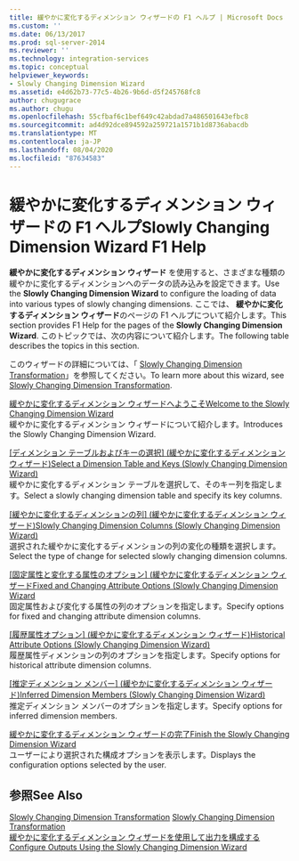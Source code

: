 ```yaml
---
title: 緩やかに変化するディメンション ウィザードの F1 ヘルプ | Microsoft Docs
ms.custom: ''
ms.date: 06/13/2017
ms.prod: sql-server-2014
ms.reviewer: ''
ms.technology: integration-services
ms.topic: conceptual
helpviewer_keywords:
- Slowly Changing Dimension Wizard
ms.assetid: e4d62b73-77c5-4b26-9b6d-d5f245768fc8
author: chugugrace
ms.author: chugu
ms.openlocfilehash: 55cfbaf6c1bef649c42abdad7a486501643efbc8
ms.sourcegitcommit: ad4d92dce894592a259721a1571b1d8736abacdb
ms.translationtype: MT
ms.contentlocale: ja-JP
ms.lasthandoff: 08/04/2020
ms.locfileid: "87634583"
---
```

# <a name="slowly-changing-dimension-wizard-f1-help"></a><span data-ttu-id="23359-102">緩やかに変化するディメンション ウィザードの F1 ヘルプ</span><span class="sxs-lookup"><span data-stu-id="23359-102">Slowly Changing Dimension Wizard F1 Help</span></span>
  <span data-ttu-id="23359-103">**緩やかに変化するディメンション ウィザード** を使用すると、さまざまな種類の緩やかに変化するディメンションへのデータの読み込みを設定できます。</span><span class="sxs-lookup"><span data-stu-id="23359-103">Use the **Slowly Changing Dimension Wizard** to configure the loading of data into various types of slowly changing dimensions.</span></span> <span data-ttu-id="23359-104">ここでは、 **緩やかに変化するディメンション ウィザード**のページの F1 ヘルプについて紹介します。</span><span class="sxs-lookup"><span data-stu-id="23359-104">This section provides F1 Help for the pages of the **Slowly Changing Dimension Wizard**.</span></span> <span data-ttu-id="23359-105">このトピックでは、次の内容について紹介します。</span><span class="sxs-lookup"><span data-stu-id="23359-105">The following table describes the topics in this section.</span></span>  
  
 <span data-ttu-id="23359-106">このウィザードの詳細については、「 [Slowly Changing Dimension Transformation](slowly-changing-dimension-transformation.md)」を参照してください。</span><span class="sxs-lookup"><span data-stu-id="23359-106">To learn more about this wizard, see [Slowly Changing Dimension Transformation](slowly-changing-dimension-transformation.md).</span></span>  
  
 [<span data-ttu-id="23359-107">緩やかに変化するディメンション ウィザードへようこそ</span><span class="sxs-lookup"><span data-stu-id="23359-107">Welcome to the Slowly Changing Dimension Wizard</span></span>](welcome-to-the-slowly-changing-dimension-wizard.md)  
 <span data-ttu-id="23359-108">緩やかに変化するディメンション ウィザードについて紹介します。</span><span class="sxs-lookup"><span data-stu-id="23359-108">Introduces the Slowly Changing Dimension Wizard.</span></span>  
  
 <span data-ttu-id="23359-109">[[ディメンション テーブルおよびキーの選択] &#40;緩やかに変化するディメンション ウィザード&#41;](select-a-dimension-table-and-keys-slowly-changing-dimension-wizard.md)</span><span class="sxs-lookup"><span data-stu-id="23359-109">[Select a Dimension Table and Keys &#40;Slowly Changing Dimension Wizard&#41;](select-a-dimension-table-and-keys-slowly-changing-dimension-wizard.md)</span></span>  
 <span data-ttu-id="23359-110">緩やかに変化するディメンション テーブルを選択して、そのキー列を指定します。</span><span class="sxs-lookup"><span data-stu-id="23359-110">Select a slowly changing dimension table and specify its key columns.</span></span>  
  
 <span data-ttu-id="23359-111">[[緩やかに変化するディメンションの列] &#40;緩やかに変化するディメンション ウィザード&#41;](slowly-changing-dimension-columns-slowly-changing-dimension-wizard.md)</span><span class="sxs-lookup"><span data-stu-id="23359-111">[Slowly Changing Dimension Columns &#40;Slowly Changing Dimension Wizard&#41;](slowly-changing-dimension-columns-slowly-changing-dimension-wizard.md)</span></span>  
 <span data-ttu-id="23359-112">選択された緩やかに変化するディメンションの列の変化の種類を選択します。</span><span class="sxs-lookup"><span data-stu-id="23359-112">Select the type of change for selected slowly changing dimension columns.</span></span>  
  
 <span data-ttu-id="23359-113">[[固定属性と変化する属性のオプション] &#40;緩やかに変化するディメンション ウィザード](fixed-and-changing-attribute-options-slowly-changing-dimension-wizard.md)</span><span class="sxs-lookup"><span data-stu-id="23359-113">[Fixed and Changing Attribute Options &#40;Slowly Changing Dimension Wizard](fixed-and-changing-attribute-options-slowly-changing-dimension-wizard.md)</span></span>  
 <span data-ttu-id="23359-114">固定属性および変化する属性の列のオプションを指定します。</span><span class="sxs-lookup"><span data-stu-id="23359-114">Specify options for fixed and changing attribute dimension columns.</span></span>  
  
 <span data-ttu-id="23359-115">[[履歴属性オプション] &#40;緩やかに変化するディメンション ウィザード&#41;](historical-attribute-options-slowly-changing-dimension-wizard.md)</span><span class="sxs-lookup"><span data-stu-id="23359-115">[Historical Attribute Options &#40;Slowly Changing Dimension Wizard&#41;](historical-attribute-options-slowly-changing-dimension-wizard.md)</span></span>  
 <span data-ttu-id="23359-116">履歴属性ディメンションの列のオプションを指定します。</span><span class="sxs-lookup"><span data-stu-id="23359-116">Specify options for historical attribute dimension columns.</span></span>  
  
 <span data-ttu-id="23359-117">[[推定ディメンション メンバー] &#40;緩やかに変化するディメンション ウィザード&#41;](inferred-dimension-members-slowly-changing-dimension-wizard.md)</span><span class="sxs-lookup"><span data-stu-id="23359-117">[Inferred Dimension Members &#40;Slowly Changing Dimension Wizard&#41;](inferred-dimension-members-slowly-changing-dimension-wizard.md)</span></span>  
 <span data-ttu-id="23359-118">推定ディメンション メンバーのオプションを指定します。</span><span class="sxs-lookup"><span data-stu-id="23359-118">Specify options for inferred dimension members.</span></span>  
  
 [<span data-ttu-id="23359-119">緩やかに変化するディメンション ウィザードの完了</span><span class="sxs-lookup"><span data-stu-id="23359-119">Finish the Slowly Changing Dimension Wizard</span></span>](finish-the-slowly-changing-dimension-wizard.md)  
 <span data-ttu-id="23359-120">ユーザーにより選択された構成オプションを表示します。</span><span class="sxs-lookup"><span data-stu-id="23359-120">Displays the configuration options selected by the user.</span></span>  
  
## <a name="see-also"></a><span data-ttu-id="23359-121">参照</span><span class="sxs-lookup"><span data-stu-id="23359-121">See Also</span></span>  
 <span data-ttu-id="23359-122">[Slowly Changing Dimension Transformation](slowly-changing-dimension-transformation.md) </span><span class="sxs-lookup"><span data-stu-id="23359-122">[Slowly Changing Dimension Transformation](slowly-changing-dimension-transformation.md) </span></span>  
 [<span data-ttu-id="23359-123">緩やかに変化するディメンション ウィザードを使用して出力を構成する</span><span class="sxs-lookup"><span data-stu-id="23359-123">Configure Outputs Using the Slowly Changing Dimension Wizard</span></span>](configure-outputs-using-the-slowly-changing-dimension-wizard.md)  
  
  
